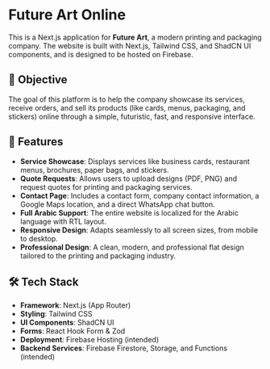 # Future Art Online

This is a Next.js application for **Future Art**, a modern printing and packaging company. The website is built with Next.js, Tailwind CSS, and ShadCN UI components, and is designed to be hosted on Firebase.

## 🎯 Objective

The goal of this platform is to help the company showcase its services, receive orders, and sell its products (like cards, menus, packaging, and stickers) online through a simple, futuristic, fast, and responsive interface.

## 🧩 Features

- **Service Showcase**: Displays services like business cards, restaurant menus, brochures, paper bags, and stickers.
- **Quote Requests**: Allows users to upload designs (PDF, PNG) and request quotes for printing and packaging services.
- **Contact Page**: Includes a contact form, company contact information, a Google Maps location, and a direct WhatsApp chat button.
- **Full Arabic Support**: The entire website is localized for the Arabic language with RTL layout.
- **Responsive Design**: Adapts seamlessly to all screen sizes, from mobile to desktop.
- **Professional Design**: A clean, modern, and professional flat design tailored to the printing and packaging industry.

## 🛠️ Tech Stack

- **Framework**: Next.js (App Router)
- **Styling**: Tailwind CSS
- **UI Components**: ShadCN UI
- **Forms**: React Hook Form & Zod
- **Deployment**: Firebase Hosting (intended)
- **Backend Services**: Firebase Firestore, Storage, and Functions (intended)
